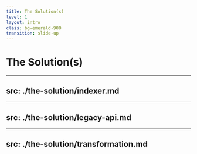 ```yaml
---
title: The Solution(s)
level: 1
layout: intro
class: bg-emerald-900
transition: slide-up
---
```


# The Solution(s)

---
src: ./the-solution/indexer.md
---

---
src: ./the-solution/legacy-api.md
---

---
src: ./the-solution/transformation.md
---